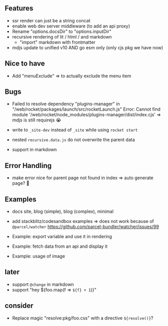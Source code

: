 ## Features

- ssr render can just be a string concat
- enable web dev server middleware (to add an api proxy)
- Rename "options.docsDir" to "options.inputDir"
- recursive rendering of lit / html / and markdown
  - "import" markdown with frontmatter
- mdjs update to unified v10 AND go esm only (only cjs pkg we have now)

## Nice to have

- Add "menuExclude" => to actually exclude the menu item

## Bugs

- Failed to resolve dependency "plugins-manager" in "/web/rocket/packages/launch/src/rocketLaunch.js"
  Error: Cannot find module '/web/rocket/node_modules/plugins-manager/dist/index.cjs'
  => mdjs is still requirejs 😭

- write to `_site-dev` instead of `_site` while using `rocket start`
- nested `recursive.data.js` do not overwrite the parent data
- support <!-- asdf --> in markdown

## Error Handling

- make error nice for parent page not found in index => auto generate page? 🤔

## Examples

- docs site, blog (simple), blog (complex), minimal
- add stackblitz/codesandbox examples => does not work because of `@parcel/watcher` https://github.com/parcel-bundler/watcher/issues/99

- Example: export variable and use it in rendering
- Example: fetch data from an api and display it
- Example: usage of image

## later

- support `@change` in markdown
- support "hey ${foo.map(f => `${f} + 1`)}"

## consider

- Replace magic "resolve:pkg/foo.css" with a directive `${resolve()}`?
